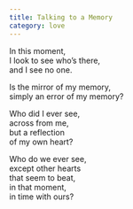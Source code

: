 ```yaml
---
title: Talking to a Memory
category: love
---
```

In this moment,   
I look to see who’s there,  
and I see no one.

Is the mirror of my memory,  
simply an error of my memory?

Who did I ever see,  
across from me,  
but a reflection  
of my own heart?

Who do we ever see,  
except other hearts  
that seem to beat,  
in that moment,   
in time with ours?
